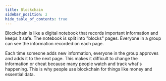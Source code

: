 ```yaml
---
title: Blockchain
sidebar_position: 2
hide_table_of_contents: true
---
```


Blockchain is like a digital notebook that records important information and keeps it safe. The notebook is split into "blocks" pages. Everyone in a group can see the information recorded on each page.

Each time someone adds new information, everyone in the group approves and adds it to the next page. This makes it difficult to change the information or cheat because many people watch and track what's happening. This is why people use blockchain for things like money and essential data.
